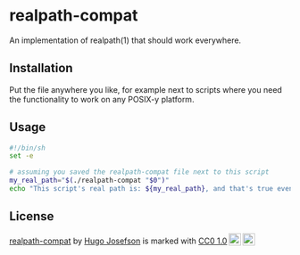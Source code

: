 # realpath-compat

An implementation of realpath(1) that should work everywhere.

## Installation

Put the file anywhere you like, for example next to scripts where you need the
functionality to work on any POSIX-y platform.

## Usage

```sh
#!/bin/sh
set -e

# assuming you saved the realpath-compat file next to this script
my_real_path="$(./realpath-compat "$0")"
echo "This script's real path is: ${my_real_path}, and that's true even if you call it via a symlink."
```

## License

<p xmlns:cc="http://creativecommons.org/ns#" xmlns:dct="http://purl.org/dc/terms/"><a property="dct:title" rel="cc:attributionURL" href="https://github.com/hugojosefson/realpath-compat">realpath-compat</a> by <a rel="cc:attributionURL dct:creator" property="cc:attributionName" href="https://www.hugojosefson.com/">Hugo Josefson</a> is marked with <a href="http://creativecommons.org/publicdomain/zero/1.0?ref=chooser-v1" target="_blank" rel="license noopener noreferrer" style="display:inline-block;">CC0 1.0<img style="height:22px!important;margin-left:3px;vertical-align:text-bottom;" src="https://mirrors.creativecommons.org/presskit/icons/cc.svg?ref=chooser-v1"><img style="height:22px!important;margin-left:3px;vertical-align:text-bottom;" src="https://mirrors.creativecommons.org/presskit/icons/zero.svg?ref=chooser-v1"></a></p>
